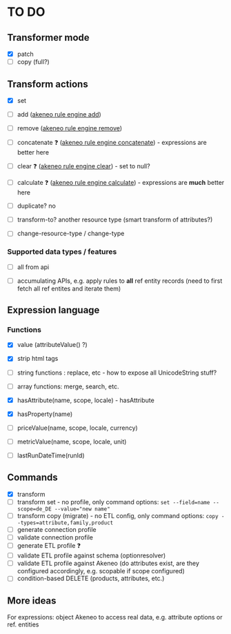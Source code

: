 # TO DO

## Transformer mode

- [x] patch
- [ ] copy (full?)

## Transform actions

- [x] set
- [ ] add ([akeneo rule engine add](https://docs.akeneo.com/5.0/manipulate_pim_data/rule/general_information_on_rule_format.html#add))   
- [ ] remove ([akeneo rule engine remove](https://docs.akeneo.com/5.0/manipulate_pim_data/rule/general_information_on_rule_format.html#remove))   
- [ ] concatenate :question: ([akeneo rule engine concatenate](https://docs.akeneo.com/5.0/manipulate_pim_data/rule/general_information_on_rule_format.html#concatenate)) - expressions are better here
- [ ] clear :question: ([akeneo rule engine clear](https://docs.akeneo.com/5.0/manipulate_pim_data/rule/general_information_on_rule_format.html#clear)) - set to null?
- [ ] calculate :question: ([akeneo rule engine calculate](https://docs.akeneo.com/5.0/manipulate_pim_data/rule/general_information_on_rule_format.html#calculate)) - expressions are **much** better here
- [ ] duplicate? no
- [ ] transform-to? another resource type (smart transform of attributes?)
- [ ] change-resource-type / change-type


### Supported data types / features

- [ ] all from api
- [ ] accumulating APIs, e.g. apply rules to **all** ref entity records (need to first fetch all ref entites and iterate them) 


## Expression language

### Functions

- [x] value (attributeValue() ?)
- [x] strip html tags
- [ ] string functions  : replace, etc - how to expose all UnicodeString stuff?
- [ ] array functions: merge, search, etc.
- [x] hasAttribute(name, scope, locale) - hasAttribute
- [x] hasProperty(name)
- [ ] priceValue(name, scope, locale, currency)
- [ ] metricValue(name, scope, locale, unit)
- [ ] lastRunDateTime(runId)   


 
## Commands

- [x] transform
- [ ] transform set - no profile, only command options: `set --field=name --scope=de_DE --value="new name"`
- [ ] transform copy (migrate) - no ETL config, only command options: `copy --types=attribute,family,product`
- [ ] generate connection profile
- [ ] validate connection profile
- [ ] generate ETL profile :question:
- [ ] validate ETL profile against schema (optionresolver)
- [ ] validate ETL profile against Akeneo (do attributes exist, are they configured accordingly, e.g. scopable if scope configured)
- [ ] condition-based DELETE (products, attributes, etc.)  

## More ideas

For expressions: object Akeneo to access real data, 
e.g. attribute options or ref. entities
